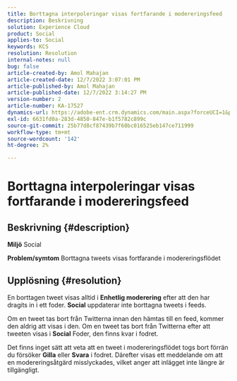 ```yaml
---
title: Borttagna interpoleringar visas fortfarande i modereringsfeed
description: Beskrivning
solution: Experience Cloud
product: Social
applies-to: Social
keywords: KCS
resolution: Resolution
internal-notes: null
bug: false
article-created-by: Amol Mahajan
article-created-date: 12/7/2022 3:07:01 PM
article-published-by: Amol Mahajan
article-published-date: 12/7/2022 3:14:27 PM
version-number: 2
article-number: KA-17527
dynamics-url: https://adobe-ent.crm.dynamics.com/main.aspx?forceUCI=1&pagetype=entityrecord&etn=knowledgearticle&id=414e15c8-4076-ed11-81aa-6045bd006a22
exl-id: 6631fd0a-283d-4850-847e-b1f5782c899c
source-git-commit: 25b77d8cf87439b7f60bc016525eb147ce711999
workflow-type: tm+mt
source-wordcount: '142'
ht-degree: 2%

---
```


# Borttagna interpoleringar visas fortfarande i modereringsfeed

## Beskrivning {#description}

<b>Miljö</b>
Social


<b>Problem/symtom</b>
Borttagna tweets visas fortfarande i modereringsflödet


## Upplösning {#resolution}


En borttagen tweet visas alltid i <b>Enhetlig moderering</b> efter att den har dragits in i ett foder. <b>Social</b> uppdaterar inte borttagna tweets i feeds.

Om en tweet tas bort från Twitterna innan den hämtas till en feed, kommer den aldrig att visas i den. Om en tweet tas bort från Twitterna efter att tweeten visas i <b>Social</b> Foder, den finns kvar i fodret.

Det finns inget sätt att veta att en tweet i modereringsflödet togs bort förrän du försöker <b>Gilla</b> eller <b>Svara</b> i fodret. Därefter visas ett meddelande om att en modereringsåtgärd misslyckades, vilket anger att inlägget inte längre är tillgängligt.
